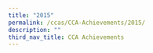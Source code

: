 ```yaml
---
title: "2015"
permalink: /ccas/CCA-Achievements/2015/
description: ""
third_nav_title: CCA Achievements
---
```

